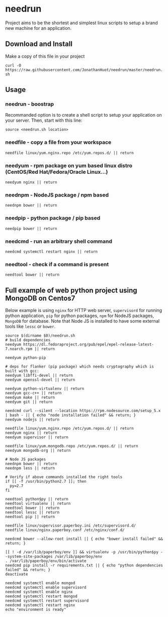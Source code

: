 # needrun
Project aims to be the shortest and simplest linux scripts to setup a brand new machine for an application.

## Download and Install
Make a copy of this file in your project

`curl -O https://raw.githubusercontent.com/JonathanHuot/needrun/master/needrun.sh`

## Usage
### needrun - boostrap
Recommanded option is to create a shell script to setup your application on your server. Then, start with this line:

`source <needrun.sh location>`

### needfile - copy a file from your workspace
`needfile linux/yum.nginx.repo /etc/yum.repos.d/ || return`


### needyum - rpm package on yum based linux distro (CentOS/Red Hat/Fedora/Oracle Linux...)
`needyum nginx || return`


### neednpm - NodeJS package / npm based
`neednpm bower || return`


### needpip - python package / pip based
`needpip bower || return`


### needcmd - run an arbitrary shell command
`needcmd systemctl restart nginx || return`


### needtool - check if a command is present
`needtool bower || return`

## Full example of web python project using MongoDB on Centos7

Below example is using `nginx` for HTTP web server, `supervisord` for running python application, `pip` for python packages, `npm` for NodeJS packages, `MongoDB` for database.
Note that Node JS is installed to have some external tools like `lessc` or `bower`.

```
source $(dirname $0)/needrun.sh
# build dependencies
needyum https://dl.fedoraproject.org/pub/epel/epel-release-latest-7.noarch.rpm || return

needyum python-pip

# deps for flanker (pip package) which needs cryptography which is built with gcc:
needyum libffi-devel || return
needyum openssl-devel || return 

needyum python-virtualenv || return
needyum gcc-c++ || return
needyum make || return
needyum git || return

needcmd curl --silent --location https://rpm.nodesource.com/setup_5.x | bash - || { echo "node installation failed" && return; }
needyum nodejs || return

needfile linux/yum.nginx.repo /etc/yum.repos.d/ || return
needyum nginx || return
needyum supervisor || return

needfile linux/yum.mongodb.repo /etc/yum.repos.d/ || return
needyum mongodb-org || return

# Node JS packages
neednpm bower || return
neednpm less || return

# Verify if above commands installed the right tools
if [[ -f /usr/bin/python2.7 ]]; then
  py=2.7
fi

needtool python$py || return
needtool virtualenv || return
needtool bower || return
needtool lessc || return
needtool pip || return

needfile linux/supervisor.paperboy.ini /etc/supervisord.d/
needfile linux/nginx.paperboy.conf /etc/nginx/conf.d/

needcmd bower --allow-root install || { echo "bower install failed" && return; }

[[ ! -d /var/lib/paperboy/env ]] && virtualenv -p /usr/bin/python$py --system-site-packages /var/lib/paperboy/env
. /var/lib/paperboy/env/bin/activate
needcmd pip install -r requirements.txt || { echo "python dependencies failed" && return; }
deactivate

needcmd systemctl enable mongod
needcmd systemctl enable supervisord
needcmd systemctl enable nginx
needcmd systemctl restart mongod
needcmd systemctl restart supervisord
needcmd systemctl restart nginx
echo "environment is ready"
```
